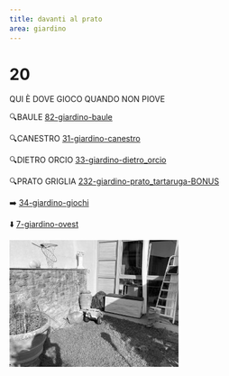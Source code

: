 ```yaml
---
title: davanti al prato
area: giardino
---
```

# 20
QUI È DOVE GIOCO QUANDO NON PIOVE

🔍BAULE [82-giardino-baule](82-giardino-baule.md)

🔍CANESTRO [31-giardino-canestro](31-giardino-canestro.md)

🔍DIETRO ORCIO [33-giardino-dietro_orcio](33-giardino-dietro_orcio.md)

🔍PRATO GRIGLIA [232-giardino-prato_tartaruga-BONUS](232-giardino-prato_tartaruga-BONUS.md)

➡️ [34-giardino-giochi](34-giardino-giochi.md)

⬇️ [7-giardino-ovest](7-giardino-ovest.md)

![foto_135](../_assets/preview/foto_135.jpg)